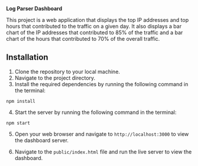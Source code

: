 <!-- help me write a readme for this project -->

**Log Parser Dashboard**

This project is a web application that displays the top IP addresses and top hours that contributed to the traffic on a given day. It also displays a bar chart of the IP addresses that contributed to 85% of the traffic and a bar chart of the hours that contributed to 70% of the overall traffic.

## Installation

1. Clone the repository to your local machine.
2. Navigate to the project directory.
3. Install the required dependencies by running the following command in the terminal:

```
npm install
```

4. Start the server by running the following command in the terminal:

```
npm start
```

5. Open your web browser and navigate to `http://localhost:3000` to view the dashboard server.

6. Navigate to the `public/index.html` file and run the live server to view the dashboard.
